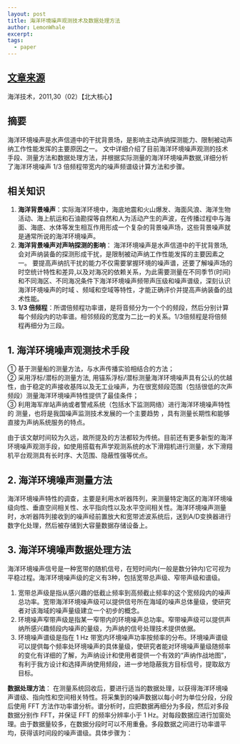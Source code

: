 ```yaml
---
layout: post
title: 海洋环境噪声观测技术及数据处理方法
author: LemonWhale
excerpt: 
tags:
  - paper
---
```

## [文章来源](https://kns.cnki.net/kcms/detail/detail.aspx?FileName=HYJS201102014&DbName=CJFQ2011)
海洋技术，2011,30（02）【北大核心】
## 摘要
海洋环境噪声是水声信道中的干扰背景场，是影响主动声纳探测能力、限制被动声纳工作性能发挥的主要原因之一。 文中详细介绍了目前海洋环境噪声观测的技术手段、测量方法和数据处理方法，并根据实际测量的海洋环境噪声数据,详细分析了海洋环境噪声 1/3 倍频程带宽内的噪声频谱级计算方法和步骤。
## 相关知识
1. **海洋背景噪声**：实际海洋环境中，海底地震和火山爆发、海面风浪、海洋生物活动、海上航运和石油勘探等自然和人为活动产生的声波，在传播过程中与海面、海底、水体等发生相互作用形成一个复杂的背景噪声场，这些背景噪声就是通常所说的海洋环境噪声。
2. **海洋背景噪声对声呐探测的影响**： 海洋环境噪声是水声信道中的干扰背景场, 会对声纳装备的探测形成干扰，是限制被动声纳工作性能发挥的主要因素之一。 要提高声纳抗干扰的能力不仅需要掌握环境的噪声谱，还要了解噪声场的时空统计特性和差异,以及对海况的依赖关系，为此需要测量在不同季节(时间)和不同海区、不同海况条件下海洋环境噪声频带声压级和噪声谱级，深刻认识海洋环境噪声的时域 、频域和空域等特性，才能正确评价并提高声纳装备的战术性能。
3. **1/3 倍频程**：所谓倍频程功率谱，是将音频分为一个个的频段，然后分别计算每个频段内的功率谱。相邻频段的宽度为二比一的关系。1/3倍频程是将倍频程再细分为三段。
## 1. 海洋环境噪声观测技术手段
① 基于测量船的测量方法，与水声传播实验相结合的方法；    
② 采用浮标/潜标的测量方法, 用锚系浮标/潜标测量海洋环境噪声具有公认的优越性，由于稳定的声接收基阵以及无工业噪声，为在很宽频段范围（包括很低的次声频段）测量海洋环境噪声特性提供了最佳条件；    
③ 利用海军岸站声纳或者警戒系统（包括水下监测网络）进行海洋环境噪声特性的
测量，也将是我国噪声监测技术发展的一个主要趋势 ，具有测量长期性和能够直接为声纳系统服务的特点。   

由于该文献时间较为久远，故所提及的方法都较为传统。目前还有更多新型的海洋环境噪声观测手段，如使用搭载有声学观测系统的水下滑翔机进行测量，水下滑翔机平台观测具有长时序、大范围、隐蔽性强等优点。

## 2. 海洋环境噪声测量方法
海洋环境噪声特性的调查，主要是利用水听器阵列，来测量特定海区的海洋环境噪级向性、垂直空间相关性、水平指向性以及水平空间相关性。海洋环境噪声测量时，水听器阵列接收到的噪声经前置放大和宽带滤波系统后，送到A/D变换器进行数字化处理，然后被存储到大容量数据存储设备上。 
## **3. 海洋环境噪声数据处理方法**
海洋环境噪声信号是一种宽带的随机信号，在短时间内(一般是数分钟内)它可视为平稳过程。海洋环境噪声级的定义有3种，包括宽带总声级、窄带声级和谱级。
1. 宽带总声级是指从感兴趣的低截止频率到高频截止频率的这个宽频段内的噪声总功率。宽带海洋环境噪声级可以提供信号所在海域的噪声总体量级，使研究者对该海域的噪声量级建立一个初步的概念。    
2. 环境噪声窄带声级是指某一窄带内的环境噪声总功率。窄带噪声级可以提供声纳所感兴趣频段内噪声的量级，为声纳的信号处理技术提供依据。    
3. 环境噪声谱级是指在 1 Hz 带宽内环境噪声功率按频率的分布。环境噪声谱级可以提供每个频率处环境噪声的具体量级，使研究者能对环境噪声量级随频率的变化有详细的了解，为声纳设计和使用者提供一个有效的“声纳作战地图”，有利于我方设计和选择声纳使用频段，进一步地隐蔽我方目标信号，提取敌方目标。

**数据处理方法**：
在测量系统回收后，要进行适当的数据处理，以获得海洋环境噪声谱级、指向性和空间相关特性。将采集到的噪声数据以每小时为单位分段，分段后使用 FFT 方法作功率谱分析。谱分析时，应把数据再细分为多段，然后对多段数据分别作 FFT，并保证 FFT 的频率分辨率小于 1 Hz。对每段数据应进行加窗处理。由于数据量较多，在数据分段时可以不用重叠。多段数据之间进行功率谱平均，获得该时间段的噪声谱级。具体步骤为：
